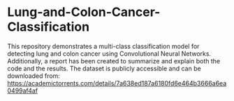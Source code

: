 # Lung-and-Colon-Cancer-Classification
This repository demonstrates a multi-class classification model for detecting lung and colon cancer using Convolutional Neural Networks.
Additionally, a report has been created to summarize and explain both the code and the results.
The dataset is publicly accessible and can be downloaded from:
https://academictorrents.com/details/7a638ed187a6180fd6e464b3666a6ea0499af4af
